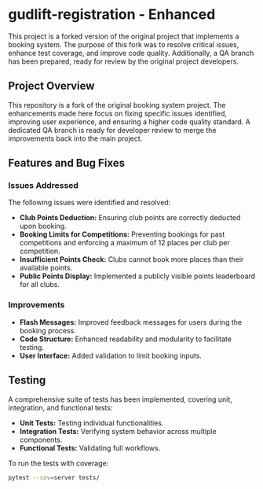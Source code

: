 # gudlift-registration - Enhanced

This project is a forked version of the original project that implements a booking system. The purpose of this fork was to resolve critical issues, enhance test coverage, and improve code quality. Additionally, a QA branch has been prepared, ready for review by the original project developers.

## Project Overview

This repository is a fork of the original booking system project. The enhancements made here focus on fixing specific issues identified, improving user experience, and ensuring a higher code quality standard. A dedicated QA branch is ready for developer review to merge the improvements back into the main project.

## Features and Bug Fixes

### Issues Addressed
The following issues were identified and resolved:
- **Club Points Deduction:** Ensuring club points are correctly deducted upon booking.
- **Booking Limits for Competitions:** Preventing bookings for past competitions and enforcing a maximum of 12 places per club per competition.
- **Insufficient Points Check:** Clubs cannot book more places than their available points.
- **Public Points Display:** Implemented a publicly visible points leaderboard for all clubs.

### Improvements
- **Flash Messages:** Improved feedback messages for users during the booking process.
- **Code Structure:** Enhanced readability and modularity to facilitate testing.
- **User Interface:** Added validation to limit booking inputs.

## Testing

A comprehensive suite of tests has been implemented, covering unit, integration, and functional tests:
- **Unit Tests:** Testing individual functionalities.
- **Integration Tests:** Verifying system behavior across multiple components.
- **Functional Tests:** Validating full workflows.

To run the tests with coverage:
```bash
pytest --cov=server tests/
```
